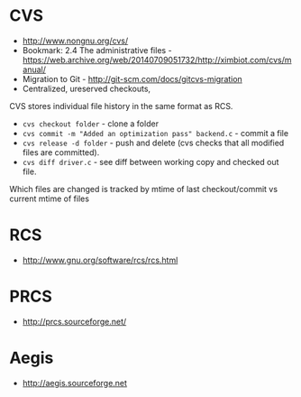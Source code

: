 # CVS
- http://www.nongnu.org/cvs/
- Bookmark: 2.4 The administrative files - https://web.archive.org/web/20140709051732/http://ximbiot.com/cvs/manual/
- Migration to Git - http://git-scm.com/docs/gitcvs-migration
- Centralized, ureserved checkouts, 

CVS stores individual file history in the same format as RCS.

- `cvs checkout folder` - clone a folder
- `cvs commit -m "Added an optimization pass" backend.c` - commit a file
- `cvs release -d folder` - push and delete (cvs checks that all modified files are committed).
- `cvs diff driver.c` - see diff between working copy and checked out file.

Which files are changed is tracked by mtime of last checkout/commit vs current mtime of files

# RCS
- http://www.gnu.org/software/rcs/rcs.html

# PRCS
- http://prcs.sourceforge.net/

# Aegis
- http://aegis.sourceforge.net
